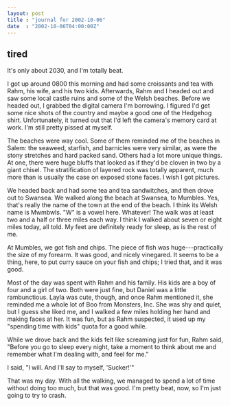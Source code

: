 ```yaml
---
layout: post
title : "journal for 2002-10-06"
date  : "2002-10-06T04:00:00Z"
---
```


## tired

It's only about 2030, and I'm totally beat.

I got up around 0800 this morning and had some croissants and tea with Rahm, his wife, and his two kids.  Afterwards, Rahm and I headed out and saw some local castle ruins and some of the Welsh beaches.  Before we headed out, I grabbed the digital camera I'm borrowing.  I figured I'd get some nice shots of the country and maybe a good one of the Hedgehog shirt.  Unfortunately, it turned out that I'd left the camera's memory card at work.  I'm still pretty pissed at myself.

The beaches were way cool.  Some of them reminded me of the beaches in Salem: the seaweed, starfish, and barnicles were very similar, as were the stony stretches and hard packed sand.  Others had a lot more unique things.  At one, there were huge bluffs that looked as if they'd be cloven in two by a giant chisel.  The stratification of layered rock was totally apparent, much more than is usually the case on exposed stone faces.  I wish I got pictures.

We headed back and had some tea and tea sandwitches, and then drove out to Swansea.  We walked along the beach at Swansea, to Mumbles.  Yes, that's really the name of the town at the end of the beach.  I think its Welsh name is Mwmbwls.  "W" is a vowel here.  Whatever!  The walk was at least two and a half or three miles each way.  I think I walked about seven or eight miles today, all told.  My feet are definitely ready for sleep, as is the rest of me.

At Mumbles, we got fish and chips.  The piece of fish was huge---practically the size of my forearm.  It was good, and nicely vinegared.  It seems to be a thing, here, to put curry sauce on your fish and chips;  I tried that, and it was good.

Most of the day was spent with Rahm and his family.  His kids are a boy of four and a girl of two.  Both were just fine, but Daniel was a little rambunctious. Layla was cute, though, and once Rahm mentioned it, she reminded me a whole lot of Boo from Monsters, Inc.  She was shy and quiet, but I guess she liked me, and I walked a few miles holding her hand and making faces at her.  It was fun, but as Rahm suspected, it used up my "spending time with kids" quota for a good while.

While we drove back and the kids felt like screaming just for fun, Rahm said, "Before you go to sleep every night, take a moment to think about me and remember what I'm dealing with, and feel for me."

I said, "I will.  And I'll say to myself, 'Sucker!'"

That was my day.  With all the walking, we managed to spend a lot of time without doing too much, but that was good.  I'm pretty beat, now, so I'm just going to try to crash.

